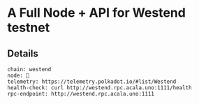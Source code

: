 # A Full Node + API for Westend testnet

## Details

```
chain: westend
node: 🌸
telemetry: https://telemetry.polkadot.io/#list/Westend
health-check: curl http://westend.rpc.acala.uno:1111/health
rpc-endpoint: http://westend.rpc.acala.uno:1111
```
